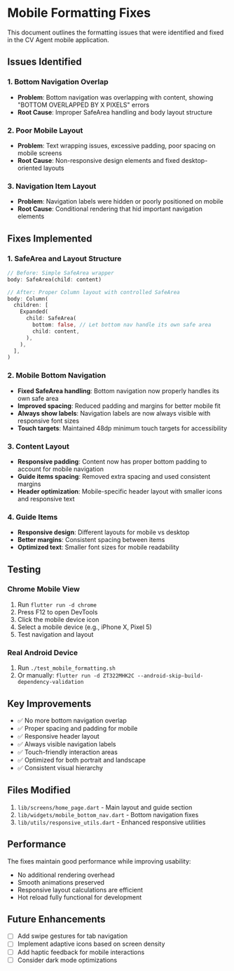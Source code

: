 # Mobile Formatting Fixes

This document outlines the formatting issues that were identified and fixed in the CV Agent mobile application.

## Issues Identified

### 1. Bottom Navigation Overlap
- **Problem**: Bottom navigation was overlapping with content, showing "BOTTOM OVERLAPPED BY X PIXELS" errors
- **Root Cause**: Improper SafeArea handling and body layout structure

### 2. Poor Mobile Layout
- **Problem**: Text wrapping issues, excessive padding, poor spacing on mobile screens
- **Root Cause**: Non-responsive design elements and fixed desktop-oriented layouts

### 3. Navigation Item Layout
- **Problem**: Navigation labels were hidden or poorly positioned on mobile
- **Root Cause**: Conditional rendering that hid important navigation elements

## Fixes Implemented

### 1. SafeArea and Layout Structure
```dart
// Before: Simple SafeArea wrapper
body: SafeArea(child: content)

// After: Proper Column layout with controlled SafeArea
body: Column(
  children: [
    Expanded(
      child: SafeArea(
        bottom: false, // Let bottom nav handle its own safe area
        child: content,
      ),
    ),
  ],
)
```

### 2. Mobile Bottom Navigation
- **Fixed SafeArea handling**: Bottom navigation now properly handles its own safe area
- **Improved spacing**: Reduced padding and margins for better mobile fit
- **Always show labels**: Navigation labels are now always visible with responsive font sizes
- **Touch targets**: Maintained 48dp minimum touch targets for accessibility

### 3. Content Layout
- **Responsive padding**: Content now has proper bottom padding to account for mobile navigation
- **Guide items spacing**: Removed extra spacing and used consistent margins
- **Header optimization**: Mobile-specific header layout with smaller icons and responsive text

### 4. Guide Items
- **Responsive design**: Different layouts for mobile vs desktop
- **Better margins**: Consistent spacing between items
- **Optimized text**: Smaller font sizes for mobile readability

## Testing

### Chrome Mobile View
1. Run `flutter run -d chrome`
2. Press F12 to open DevTools
3. Click the mobile device icon
4. Select a mobile device (e.g., iPhone X, Pixel 5)
5. Test navigation and layout

### Real Android Device
1. Run `./test_mobile_formatting.sh`
2. Or manually: `flutter run -d ZT322MHK2C --android-skip-build-dependency-validation`

## Key Improvements

- ✅ No more bottom navigation overlap
- ✅ Proper spacing and padding for mobile
- ✅ Responsive header layout
- ✅ Always visible navigation labels
- ✅ Touch-friendly interaction areas
- ✅ Optimized for both portrait and landscape
- ✅ Consistent visual hierarchy

## Files Modified

1. `lib/screens/home_page.dart` - Main layout and guide section
2. `lib/widgets/mobile_bottom_nav.dart` - Bottom navigation fixes
3. `lib/utils/responsive_utils.dart` - Enhanced responsive utilities

## Performance

The fixes maintain good performance while improving usability:
- No additional rendering overhead
- Smooth animations preserved
- Responsive layout calculations are efficient
- Hot reload fully functional for development

## Future Enhancements

- [ ] Add swipe gestures for tab navigation
- [ ] Implement adaptive icons based on screen density
- [ ] Add haptic feedback for mobile interactions
- [ ] Consider dark mode optimizations 